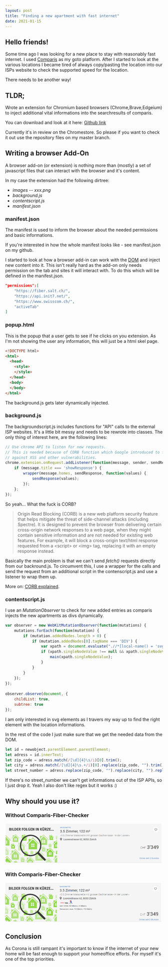 ```yaml
---
layout: post
title: "Finding a new apartment with fast internet"
date: 2021-01-15
---
```


## Hello friends!
Some time ago I was looking for a new place to stay with reasonably fast internet. I used [Comparis](https://www.comparis.ch/immobilien/default) as my goto platform.
After I started to look at the various locations I became tired of always copy/pasting the location into our ISPs website to check the supported speed for the location. 

There needs to be another way!

## TLDR;
Wrote an extension for Chromium based browsers (Chrome,Brave,Edgeium) to inject additional vital informations into the searchresults of comparis. 

You can download and look at it here: [Github link](https://github.com/b401/Comparis-fiber-checke)

Currently it's in review on the Chromestore. So please if you want to check it out use the repository files on my master branch.

## Writing a browser Add-On
A browser add-on (or extension) is nothing more than (mostly) a set of javascript files that can interact with the browser and it's content.

In my case the extension had the following dirtree:

- _images_
-- _xxx.png_
- _background.js_
- _contentscript.js_
- _manifest.json_

### manifest.json
The manifest is used to inform the browser about the needed permissions and basic informations.

If you're interested in how the whole manifest looks like - see manifest.json on my github.

I started to look at how a browser add-in can work with the [DOM](https://www.w3schools.com/js/js_htmldom.asp) and inject new content into it.
This isn't really hard as the add-on only needs permission on the tab and sites it will interact with. To do this which will be defined in the manifest.json.

```json
"permissions":[
	"https://fiber.salt.ch/",
	"https://api.init7.net/",
	"https://www.swisscom.ch/",
	"activeTab"
]
```

### popup.html
This is the popup that a user gets to see if he clicks on you extension. As I'm not showing the user any information, this will just be a html skel page.
```html
<!DOCTYPE html>
<html>
  <head>
    <style>
    </style>
  </head>
  <body>
  </body>
</html>
```

The background.js gets later dynamically injected.

### background.js
The backgroundscript.js includes functions for "API" calls to the external ISP websites. It's a little bit messy and needs to be rewrote into classes. The only thing of interest here, are the following lines:

```javascript
// Use chrome API to listen for new requests.
// This is needed because of CORB function which Google introduced to fight
// against XSS and other vulnerabilities.
chrome.extension.onRequest.addListener(function(message, sender, sendResponse) {
    if (message.title === 'showResponse') {
        wrapper(message.homes, sendResponse, function(values) {
            sendResponse(values);
        });
    };
});
```

So yeah... What the fuck is CORB? 
> Origin Read Blocking (CORB) is a new web platform security feature that helps mitigate the threat of side-channel attacks (including Spectre).  It is designed to prevent the browser from delivering certain cross-origin network responses to a web page, when they might contain sensitive information and are not needed for existing web features.  For example, it will block a cross-origin text/html response requested from a \<script\> or \<img\> tag, replacing it with an empty response instead.

Basically the main problem is that we can't send _fetch()_ requests directly from our backround.js. To circumvent this, I use a wrapper for the calls and send the request from an additional script in the contenscript.js and use a listener to wrap them up.

More on: [CORB explained](https://chromium.googlesource.com/chromium/src/+/master/services/network/cross_origin_read_blocking_explainer.md#The-problem).

### contentscript.js
I use an _MutationObserver_ to check for new added entries as comparis injects the new apartments as divs dynamically.
```javascript
var observer = new WebKitMutationObserver(function(mutations) {
    mutations.forEach(function(mutation) {
        if (mutation.addedNodes.length > 0) {
            if (mutation.addedNodes[0].tagName === 'DIV') {
                var xpath = document.evaluate(".//*[local-name() = 'svg' and @data-icon='map-marker-alt']", mutation.addedNodes[0], null, XPathResult.FIRST_ORDERED_NODE_TYPE, null);
                if (xpath.singleNodeValue !== null && xpath.singleNodeValue !== undefined) {
                    main(xpath.singleNodeValue);
                }
            }
        }
    });
});

observer.observe(document, {
    childList: true,
    subtree: true
});
```

I am only interested in svg elements as I travers my way up to find the right element with the location informations.

In the rest of the code I just make sure that we get the needed data from the DOM.
```javascript
let id = newobject.parentElement.parentElement;
let adress = id.innerText;
let zip_code = adress.match(/[\d]{4}\s/i)[0].trim();
let city = adress.match(/[\d]{4}\s.+/i)[0].replace(zip_code, "").trim();
let street_number = adress.replace(zip_code, "").replace(city, "").replace(",", "").trim();
```

If there's no street_number we can't get informations out of the ISP APIs, so I just drop it.
Yeah I also don't like regex but it works :)


## Why should you use it?
### Without Comparis-Fiber-Checker
<img src="/assets/images/without_extension.png" class="center">

### With Comparis-Fiber-Checker
<img src="/assets/images/with_extension.png" class="center">


## Conclusion
As Corona is still rampant it's important to know if the internet of your new home will be fast enough to support your homeoffice efforts. For myself it's one of the top priorities.

